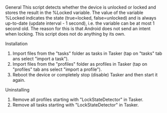 General
This script detects whether the device is unlocked or locked and stores the result in the %Locked variable. The value of the variable %Locked indicates the state (true=locked, false=unlocked) and is always up-to-date (update interval - 1 second), i.e. the variable can be at most 1 second old. The reason for this is that Android does not send an intent when locking. This script does not do anything by its own.

Installation
1. Import files from the "tasks" folder as tasks in Tasker (tap on "tasks" tab ans select "import a task").
2. Import files from the "profiles" folder as profiles in Tasker (tap on "profiles" tab ans select "import a profile").
3. Reboot the device or completely stop (disable) Tasker and then start it again.

Uninstalling
1. Remove all profiles starting with "LockStateDetector" in Tasker.
2. Remove all tasks starting with "LockStateDetector" in Tasker.